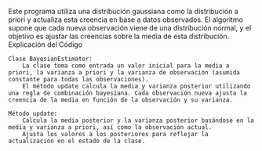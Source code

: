 
Este programa utiliza una distribución gaussiana como la distribución a priori y actualiza esta creencia en base a datos observados. El algoritmo supone que cada nueva observación viene de una distribución normal, 
y el objetivo es ajustar las creencias sobre la media de esta distribución.
Explicación del Código

    Clase BayesianEstimator:
        La clase toma como entrada un valor inicial para la media a priori, la varianza a priori y la varianza de observación (asumida constante para todas las observaciones).
        El método update calcula la media y varianza posterior utilizando una regla de combinación bayesiana. Cada observación nueva ajusta la creencia de la media en función de la observación y su varianza.

    Método update:
        Calcula la media posterior y la varianza posterior basándose en la media y varianza a priori, así como la observación actual.
        Ajusta los valores a los posteriores para reflejar la actualización en el estado de la clase.
